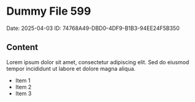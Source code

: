 # Dummy File 599

Date: 2025-04-03
ID: 74768A49-DBD0-4DF9-B1B3-94EE24F5B350

## Content

Lorem ipsum dolor sit amet, consectetur adipiscing elit.
Sed do eiusmod tempor incididunt ut labore et dolore magna aliqua.

* Item 1
* Item 2
* Item 3

